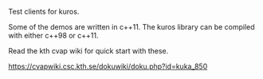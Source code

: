 Test clients for kuros.

Some of the demos are written in c++11. The kuros library can be compiled with either c++98 or c++11.

Read the kth cvap wiki for quick start with these.

https://cvapwiki.csc.kth.se/dokuwiki/doku.php?id=kuka_850
